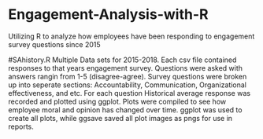 # Engagement-Analysis-with-R
Utilizing R to analyze how employees have been responding to engagement survey questions since 2015

#SAhistory.R
Multiple Data sets for 2015-2018. Each csv file contained responses to that years engagement survey. Questions were asked with answers rangin from 1-5 (disagree-agree). Survey questions were broken up into seperate sections: Accountability, Communication, Organizational effectiveness, and etc. For each question Historical average response was recorded and plotted using ggplot. Plots were compiled to see how employee moral and opinion has changed over time. 
ggplot was used to create all plots, while ggsave saved all plot images as pngs for use in reports.
